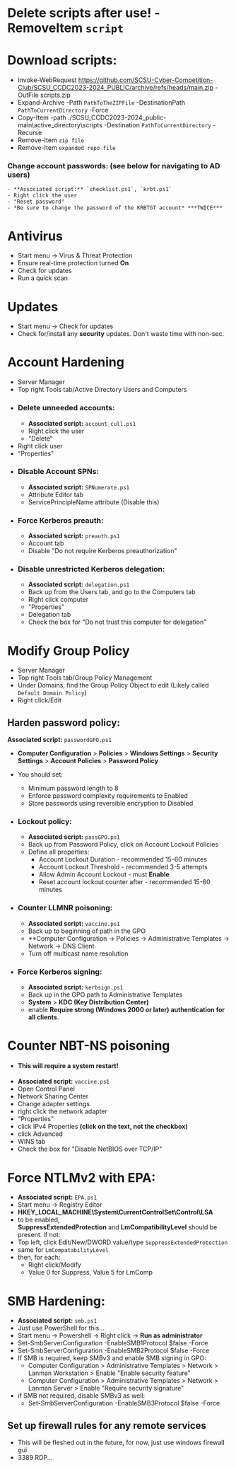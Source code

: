 # Delete scripts after use! -RemoveItem `script`

# Download scripts:
- Invoke-WebRequest https://github.com/SCSU-Cyber-Competition-Club/SCSU_CCDC2023-2024_PUBLIC/archive/refs/heads/main.zip -OutFile scripts.zip
- Expand-Archive -Path `PathToTheZIPFile` -DestinationPath `PathToCurrentDirectory` -Force
- Copy-Item -path ./SCSU_CCDC2023-2024_public-main\active_directory\scripts -Destination `PathToCurrentDirectory` -Recurse
- Remove-Item `zip file`
- Remove-Item `expanded repo file`

### Change account passwords: (see below for navigating to AD users)
	- **Associated script:** `checklist.ps1`, `krbt.ps1`
	- Right click the user
	- "Reset password"
	- *Be sure to change the password of the KRBTGT account* ***TWICE***

# Antivirus
- Start menu -> Virus & Threat Protection
- Ensure real-time protection turned **On**
- Check for updates
- Run a quick scan

# Updates
- Start menu -> Check for updates
- Check for/install any **security** updates. Don't waste time with non-sec.


# Account Hardening
- Server Manager
- Top right Tools tab/Active Directory Users and Computers
- ### Delete unneeded accounts:
	- **Associated script:** `account_cull.ps1`
	- Right click the user
	- "Delete"
- Right click user
- "Properties"
- ### Disable Account SPNs:
	- **Associated script:** `SPNumerate.ps1`
	- Attribute Editor tab
	- ServicePrincipleName attribute (Disable this)
- ### Force Kerberos preauth:
	- **Associated script:** `preauth.ps1`
	- Account tab
	- Disable "Do not require Kerberos preauthorization"
- ### Disable unrestricted Kerberos delegation:
	- **Associated script:** `delegation.ps1`
	-  Back up from the Users tab, and go to the Computers tab
	- Right click computer
	- "Properties"
	- Delegation tab
	- Check the box for "Do not trust this computer for delegation"


# Modify Group Policy
-  Server Manager
- Top right Tools tab/Group Policy Management
- Under Domains, find the Group Policy Object to edit (Likely called `Default Domain Policy`)
- Right click/Edit
## Harden password policy:
**Associated script:** `passwordGPO.ps1`
- **Computer Configuration** > **Policies** > **Windows Settings** > **Security Settings** > **Account Policies** > **Password Policy**
- You should set:
	- Minimum password length to 8
	- Enforce password complexity requirements to Enabled
	- Store passwords using reversible encryption to Disabled

- ### Lockout policy:
	- **Associated script:** `passGPO.ps1`
	- Back up from Password Policy, click on Account Lockout Policies
	- Define all properties:
		- Account Lockout Duration - recommended 15-60 minutes
		- Account Lockout Threshold - recommended 3-5 attempts
		- Allow Admin Account Lockout - must **Enable**
		- Reset account lockout counter after - recommended 15-60 minutes

- ### Counter LLMNR poisoning:
	- **Associated script:** `vaccine.ps1`
	- Back up to beginning of path in the GPO
	- **Computer Configuration -> Policies -> Administrative Templates -> Network -> DNS Client
	- Turn off multicast name resolution
	
- ### Force Kerberos signing:
	- **Associated script:** `kerbsign.ps1`
	- Back up in the GPO path to Administrative Templates
	- **System** > **KDC (Key Distribution Center)**
	- enable **Require strong (Windows 2000 or later) authentication for all clients**.

# Counter NBT-NS poisoning
- #### This will require a system restart!
- **Associated script:** `vaccine.ps1`
- Open Control Panel
- Network Sharing Center
- Change adapter settings
- right click the network adapter
- "Properties"
- click IPv4 Properties **(click on the text, not the checkbox)**
- click Advanced
- WINS tab
- Check the box for "Disable NetBIOS over TCP/IP"

# Force NTLMv2 with EPA:
- **Associated script:** `EPA.ps1`
- Start menu -> Registry Editor
- **HKEY_LOCAL_MACHINE\System\CurrentControlSet\Control\LSA**
- to be enabled, **SuppressExtendedProtection** and **LmCompatibilityLevel** should be present. if not:
- Top left, click Edit/New/DWORD value/type `SuppressExtendedProtection`
- same for `LmCompatabilityLevel`
- then, for each:
	- Right click/Modify
	- Value 0 for Suppress, Value 5 for LmComp

# SMB Hardening:
- **Associated script:** `smb.ps1`
- Just use PowerShell for this...
- Start menu -> Powershell -> Right click -> **Run as administrator**
- Set-SmbServerConfiguration -EnableSMB1Protocol $false -Force
- Set-SmbServerConfiguration -EnableSMB2Protocol $false -Force
- If SMB is required, keep SMBv3 and enable SMB signing in GPO:
	- Computer Configuration > Administrative Templates > Network > Lanman Workstation > Enable "Enable security feature"
	- Computer Configuration > Administrative Templates > Network > Lanman Server > Enable "Require security signature"
- if SMB not required, disable SMBv3 as well:
	- Set-SmbServerConfiguration -EnableSMB3Protocol $false -Force

## Set up firewall rules for any remote services
- This will be fleshed out in the future, for now, just use windows firewall gui
- 3389 RDP...